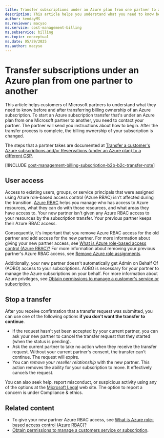 ```yaml
---
title: Transfer subscriptions under an Azure plan from one partner to another
description: This article helps you understand what you need to know before and after you transfer billing ownership of your Azure subscription.
author: kendayMS
ms.reviewer: macyso
ms.service: cost-management-billing
ms.subservice: billing
ms.topic: conceptual
ms.date: 05/29/2025
ms.author: macyso
---
```


# Transfer subscriptions under an Azure plan from one partner to another

This article helps customers of Microsoft partners to understand what they need to know before and after transferring billing ownership of an Azure subscription. To start an Azure subscription transfer that's under an Azure plan from one Microsoft partner to another, you need to contact your partner. The partner will send you instructions about how to begin. After the transfer process is complete, the billing ownership of your subscription is changed.

The steps that a partner takes are documented at [Transfer a customer's Azure subscriptions and/or Reservations (under an Azure plan) to a different CSP](/partner-center/transfer-azure-subscriptions-under-azure-plan).

[!INCLUDE [cost-management-billing-subscription-b2b-b2c-transfer-note](../../../includes/cost-management-billing-subscription-b2b-b2c-transfer-note.md)]

## User access

Access to existing users, groups, or service principals that were assigned using Azure role-based access control (Azure RBAC) isn't affected during the transition. [Azure RBAC](../../role-based-access-control/overview.md) helps you manage who has access to Azure resources, what they can do with those resources, and what areas they have access to. Your new partner isn't given any Azure RBAC access to your resources by the subscription transfer. Your previous partner keeps their Azure RBAC access.

Consequently, it's important that you remove Azure RBAC access for the old partner and add access for the new partner. For more information about giving your new partner access, see [What is Azure role-based access control (Azure RBAC)?](../../role-based-access-control/overview.md) For more information about removing your previous partner's Azure RBAC access, see [Remove Azure role assignments](../../role-based-access-control/role-assignments-remove.yml).

Additionally, your new partner doesn't automatically get Admin on Behalf Of (AOBO) access to your subscriptions. AOBO is necessary for your partner to manage the Azure subscriptions on your behalf. For more information about Azure privileges, see [Obtain permissions to manage a customer's service or subscription](/partner-center/customers-revoke-admin-privileges).

## Stop a transfer

After you receive confirmation that a transfer request was submitted, you can use one of the following options **if you don't want the transfer to continue**.

- If the request hasn't yet been accepted by your current partner, you can ask your new partner to cancel the transfer request that they started (when the status is pending).
- Ask the current partner to take no action when they receive the transfer request. Without your current partner's consent, the transfer can't continue. The request will expire.
- You can _remove your reseller relationship_ with the new partner. This action removes the ability for your subscription to move. It effectively cancels the request.

You can also seek help, report misconduct, or suspicious activity using any of the options at the [Microsoft Legal](https://www.microsoft.com/legal/) web site. The option to report a concern is under Compliance & ethics.

## Related content

- To give your new partner Azure RBAC access, see [What is Azure role-based access control (Azure RBAC)?](../../role-based-access-control/overview.md)
- [Obtain permissions to manage a customers service or subscription](/partner-center/customers-revoke-admin-privileges).
